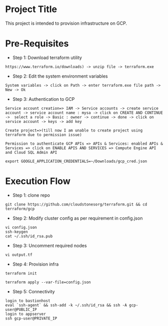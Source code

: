 Project Title
=====================
This project is intended to provision infrastructure on GCP.

Pre-Requisites
============================
* Step 1: Download terraform utility
```
https://www.terraform.io/downloads) -> unzip file -> terraform.exe
```
* Step 2: Edit the system environment variables
```
System variables -> click on Path -> enter terraform.exe file path -> New -> Ok 
```
* Step 3: Authentication to GCP
 ```
Service account creation=> IAM -> Service accounts -> create service account -> service account name : mysa -> click on CREATE AND CONTINUE ->  select a role -> Basic : owner -> continue -> done -> click on service account -> keys -> add key
```
```
Create project=>(till now I am unable to create project using terraform due to permission issue)
```
```
Permission to authenticate GCP APIs => APIs & Services: enabled APIs & Services => click on ENABLE APIS AND SERVICES => Compute Engine API and Cloud SQL Admin API
```
```
export GOOGLE_APPLICATION_CREDENTIALS=~/Downloads/gcp_cred.json
```
# Execution Flow

* Step 1: clone repo
```
git clone https://github.com/cloudstonesorg/terraform.git && cd terraform/gcp
```
* Step 2: Modify cluster config as per requirement in config.json
```
vi config.json
ssh-keygen
cat ~/.ssh/id_rsa.pub
```
* Step 3:  Uncomment required nodes
```
vi output.tf 
```
* Step 4: Provision infra
```
terraform init
```
```
terraform apply --var-file=config.json
```
* Step 5: Connectivity
```
login to bastionhost
eval `ssh-agent` && ssh-add -k ~/.ssh/id_rsa && ssh -A gcp-user@PUBLIC_IP
login to appserver
ssh gcp-user@PRIVATE_IP
```
